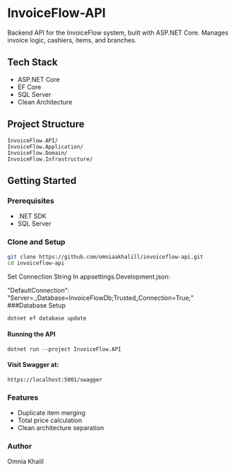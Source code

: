 

# InvoiceFlow-API

Backend API for the InvoiceFlow system, built with ASP.NET Core. Manages invoice logic, cashiers, items, and branches.

## Tech Stack
- ASP.NET Core
- EF Core
- SQL Server
- Clean Architecture

## Project Structure

```
InvoiceFlow.API/
InvoiceFlow.Application/
InvoiceFlow.Domain/
InvoiceFlow.Infrastructure/
```
## Getting Started

### Prerequisites
- .NET SDK
- SQL Server

### Clone and Setup
```bash
git clone https://github.com/omniaakhalill/invoiceflow-api.git
cd invoiceflow-api
```

Set Connection String
In appsettings.Development.json:


"DefaultConnection": "Server=.;Database=InvoiceFlowDb;Trusted_Connection=True;"
###Database Setup

```
dotnet ef database update
```
#### Running the API
```
dotnet run --project InvoiceFlow.API
```
#### Visit Swagger at:
```
https://localhost:5001/swagger
```
### Features

- Duplicate item merging
- Total price calculation
- Clean architecture separation

### Author
Omnia Khalil
